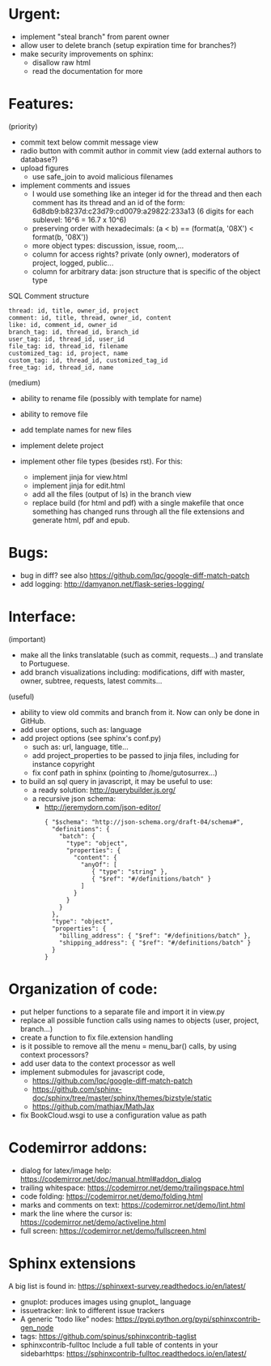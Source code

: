 # Urgent:

  - implement "steal branch" from parent owner
  - allow user to delete branch (setup expiration time for branches?)
  - make security improvements on sphinx:
    - disallow raw html
    - read the documentation for more

# Features:

  (priority)
  - commit text below commit message view
  - radio button with commit author in commit view (add external authors to database?)
  - upload figures
    - use safe_join to avoid malicious filenames
  - implement comments and issues
    - I would use something like an integer id for the thread and then
      each comment has its thread and an id of the form:
      6d8db9:b8237d:c23d79:cd0079:a29822:233a13
      (6 digits for each sublevel: 16^6 = 16.7 x 10^6)
    - preserving order with hexadecimals:
      (a < b) == (format(a, '08X') < format(b, '08X'))
    - more object types: discussion, issue, room,...
    - column for access rights? private (only owner), moderators of project, logged, public...
    - column for arbitrary data: json structure that is specific of the object type

SQL Comment structure

    thread: id, title, owner_id, project
    comment: id, title, thread, owner_id, content
    like: id, comment_id, owner_id
    branch_tag: id, thread_id, branch_id
    user_tag: id, thread_id, user_id
    file_tag: id, thread_id, filename
    customized_tag: id, project, name
    custom_tag: id, thread_id, customized_tag_id
    free_tag: id, thread_id, name

  (medium)
  - ability to rename file (possibly with template for name)
  - ability to remove file
  - add template names for new files
  - implement delete project

  - implement other file types (besides rst). For this:
    - implement jinja for view<extension>.html
    - implement jinja for edit<extension>.html
    - add all the files (output of ls) in the branch view
    - replace build (for html and pdf) with a single makefile
      that once something has changed runs through all the
      file extensions and generate html, pdf and epub.

# Bugs:

  - bug in diff? see also https://github.com/lqc/google-diff-match-patch
  - add logging: http://damyanon.net/flask-series-logging/

# Interface:

  (important)
  - make all the links translatable (such as commit, requests...) and translate to Portuguese.
  - add branch visualizations including:
    modifications, diff with master, owner, subtree, requests, latest commits...

  (useful)
  - ability to view old commits and branch from it. Now can only be done in GitHub.
  - add user options, such as: language
  - add project options  (see sphinx's conf.py)
    - such as: url, language, title...
    - add project_properties to be passed to jinja files, including for instance copyright
    - fix conf path in sphinx (pointing to /home/gutosurrex...)
  - to build an sql query in javascript, it may be useful to use:
    - a ready solution: http://querybuilder.js.org/
    - a recursive json schema:
      - http://jeremydorn.com/json-editor/
        ```
        { "$schema": "http://json-schema.org/draft-04/schema#",
          "definitions": {
            "batch": {
              "type": "object",
              "properties": {
                "content": {
                  "anyOf": [
                     { "type": "string" },
                     { "$ref": "#/definitions/batch" }
                  ]
                }
              }
            }
          },
          "type": "object",
          "properties": {
            "billing_address": { "$ref": "#/definitions/batch" },
            "shipping_address": { "$ref": "#/definitions/batch" }
          }
        }
        ```

# Organization of code:

  - put helper functions to a separate file and import it in view.py
  - replace all possible function calls using names to objects (user, project, branch...)
  - create a function to fix file.extension handling
  - is it possible to remove all the menu = menu_bar() calls, by using context processors?
  - add user data to the context processor as well
  - implement submodules for javascript code,
    - https://github.com/lqc/google-diff-match-patch
    - https://github.com/sphinx-doc/sphinx/tree/master/sphinx/themes/bizstyle/static
    - https://github.com/mathjax/MathJax
  - fix BookCloud.wsgi to use a configuration value as path

# Codemirror addons:

  - dialog for latex/image help: https://codemirror.net/doc/manual.html#addon_dialog
  - trailing whitespace: https://codemirror.net/demo/trailingspace.html
  - code folding: https://codemirror.net/demo/folding.html
  - marks and comments on text: https://codemirror.net/demo/lint.html
  - mark the line where the cursor is: https://codemirror.net/demo/activeline.html
  - full screen: https://codemirror.net/demo/fullscreen.html

# Sphinx extensions

A big list is found in:
https://sphinxext-survey.readthedocs.io/en/latest/

  - gnuplot: produces images using gnuplot_ language
  - issuetracker: link to different issue trackers
  - A generic “todo like” nodes: https://pypi.python.org/pypi/sphinxcontrib-gen_node
  - tags: https://github.com/spinus/sphinxcontrib-taglist
  - sphinxcontrib-fulltoc
    Include a full table of contents in your sidebarhttps:
    https://sphinxcontrib-fulltoc.readthedocs.io/en/latest/

